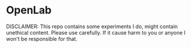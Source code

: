 # OpenLab
DISCLAIMER: This repo contains some experiments I do, might contain unethical content. Please use carefully. If it cause harm to you or anyone I won't be responsible for that.
